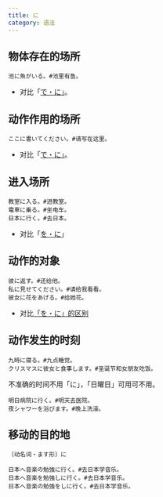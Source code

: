```yaml
---
title: に
category: 语法
---
```


## 物体存在的场所

```example
池に魚がいる。#池里有鱼。
```

- 对比「[で・に」](de-ni#事物的场所)。

## 动作作用的场所

```example
ここに書いてください。#请写在这里。
```

- 对比「[で・に」](de-ni#动作的场所)。

## 进入场所

```example
教室に入る。#进教室。
電車に乗る。#坐电车。
日本に行く。#去日本。
```

- 对比「[を・に](wo-ni#场所)」

## 动作的对象

```example
彼に返す。#还给他。
私に見せてください。#请给我看看。
彼女に花をあげる。#给她花。
```

- 对比[「を・に」的区别](wo-ni)

## 动作发生的时刻

```example
九時に寝る。#九点睡觉。
クリスマスに彼女と食事します。#圣诞节和女朋友吃饭。
```

不准确的时间不用「に」，「日曜日」可用可不用。

```example
明日病院に行く。#明天去医院。
夜シャワーを浴びます。#晚上洗澡。
```

## 移动的目的地

`〔动名词・ます形〕に`

```example
日本へ音楽の勉強に行く。#去日本学音乐。
日本へ音楽を勉強しに行く。#去日本学音乐。
日本へ音楽の勉強をしに行く。#去日本学音乐。
```
